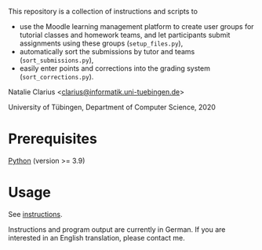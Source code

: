 This repository is a collection of instructions and scripts to

- use the Moodle learning management platform to create user groups for tutorial classes and homework teams, and let participants submit assignments using these groups (`setup_files.py`),
- automatically sort the submissions by tutor and teams (`sort_submissions.py`),
- easily enter points and corrections into the grading system (`sort_corrections.py`).

Natalie Clarius \<<clarius@informatik.uni-tuebingen.de>\>

University of Tübingen, Department of Computer Science, 2020



# Prerequisites

[Python](https://www.python.org/downloads/) (version >= 3.9)



# Usage

See [instructions](https://github.com/nclarius/pyMoodle/blob/main/README.md).

Instructions and program output are currently in German. If you are interested in an English translation, please contact me.


